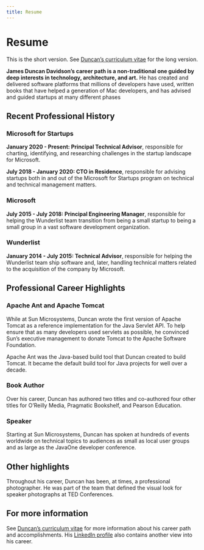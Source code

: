 ```yaml
---
title: Resume
---
```


# Resume

<span class="text-xs">This is the short version. See [Duncan’s curriculum vitae][cv] for the long version.</span>

**James Duncan Davidson’s career path is a non-traditional one guided by deep interests in technology, architecture, and art.** He has created and delivered software platforms that millions of developers have used, written books that have helped a generation of Mac developers, and has advised and guided startups at many different phases

## Recent Professional History

### Microsoft for Startups

**January 2020 - Present: Principal Technical Advisor**, responsible for charting, identifying, and researching challenges in the startup landscape for Microsoft.

**July 2018 - January 2020: CTO in Residence**, responsible for advising startups both in and out of the Microsoft for Startups program on technical and technical management matters.

### Microsoft

**July 2015 - July 2018: Principal Engineering Manager**, responsible for helping the Wunderlist team transition from being a small startup to being a small group in a vast software development organization.

### Wunderlist

**January 2014 - July 2015: Technical Advisor**, responsible for helping the Wunderlist team ship software and, later, handling technical matters related to the acquisition of the company by Microsoft.

## Professional Career Highlights

### Apache Ant and Apache Tomcat

While at Sun Microsystems, Duncan wrote the first version of Apache Tomcat as a reference implementation for the Java Servlet API. To help ensure that as many developers used servlets as possible, he convinced Sun’s executive management to donate Tomcat to the Apache Software Foundation.

Apache Ant was the Java-based build tool that Duncan created to build Tomcat. It became the default build tool for Java projects for well over a decade.

### Book Author

Over his career, Duncan has authored two titles and co-authored four other titles for O’Reilly Media, Pragmatic Bookshelf, and Pearson Education.

### Speaker

Starting at Sun Microsystems, Duncan has spoken at hundreds of events worldwide on technical topics to audiences as small as local user groups and as large as the JavaOne developer conference.

## Other highlights

Throughout his career, Duncan has been, at times, a professional photographer. He was part of the team that defined the visual look for speaker photographs at TED Conferences.

## For more information

See [Duncan’s curriculum vitae][cv] for more information about his career path and accomplishments. His [LinkedIn profile][linkedin] also contains another view into his career.

[cv]: /cv
[linkedin]: https://www.linkedin.com/in/duncandavidson/
